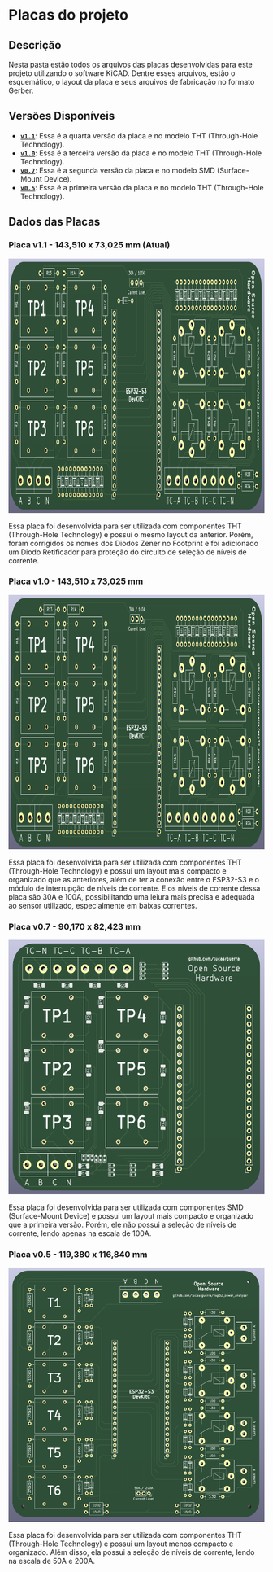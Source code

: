 # Placas do projeto

## Descrição

Nesta pasta estão todos os arquivos das placas desenvolvidas para este projeto utilizando o software KiCAD. Dentre esses arquivos, estão o esquemático, o layout da placa e seus arquivos de fabricação no formato Gerber.

## Versões Disponíveis

- **[`v1.1`](./v1.1/)**: Essa é a quarta versão da placa e no modelo THT (Through-Hole Technology).
- **[`v1.0`](./v1.0/)**: Essa é a terceira versão da placa e no modelo THT (Through-Hole Technology).
- **[`v0.7`](./v0.7/)**: Essa é a segunda versão da placa e no modelo SMD (Surface-Mount Device).
- **[`v0.5`](./v0.5/)**: Essa é a primeira versão da placa e no modelo THT (Through-Hole Technology).

## Dados das Placas

### Placa v1.1 - 143,510 x 73,025 mm (Atual)

<img alt="Placa v1.1"
    src="./v1.1/board.png"
    height="500">

Essa placa foi desenvolvida para ser utilizada com componentes THT (Through-Hole Technology) e possui o mesmo layout da anterior. Porém, foram corrigidos os nomes dos Diodos Zener no Footprint e foi adicionado um Diodo Retificador para proteção do circuito de seleção de níveis de corrente.

### Placa v1.0 - 143,510 x 73,025 mm

<img alt="Placa v1.0"
    src="./v1.0/board.png"
    height="500">

Essa placa foi desenvolvida para ser utilizada com componentes THT (Through-Hole Technology) e possui um layout mais compacto e organizado que as anteriores, além de ter a conexão entre o ESP32-S3 e o módulo de interrupção de níveis de corrente. E os níveis de corrente dessa placa são 30A e 100A, possibilitando uma leiura mais precisa e adequada ao sensor utilizado, especialmente em baixas correntes.

### Placa v0.7 - 90,170 x 82,423 mm

<img alt="Placa v0.7"
    src="./v0.7/board.png"
    height="500">

Essa placa foi desenvolvida para ser utilizada com componentes SMD (Surface-Mount Device) e possui um layout mais compacto e organizado que a primeira versão. Porém, ele não possui a seleção de níveis de corrente, lendo apenas na escala de 100A.

### Placa v0.5 - 119,380 x 116,840 mm

<img alt="Placa v0.5"
    src="./v0.5/board.png"
    height="500">

Essa placa foi desenvolvida para ser utilizada com componentes THT (Through-Hole Technology) e possui um layout menos compacto e organizado. Além disso, ela possui a seleção de níveis de corrente, lendo na escala de 50A e 200A.
